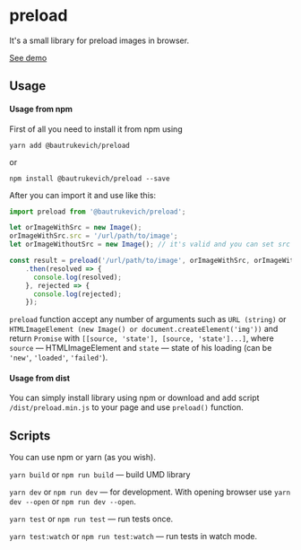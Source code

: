 # preload

It's a small library for preload images in browser.

[See demo](https://bautrukevich.github.io/preload/)

## Usage

#### Usage from npm

First of all you need to install it from npm using

```yarn add @bautrukevich/preload``` 

or 

```npm install @bautrukevich/preload --save```

After you can import it and use like this:

```js
import preload from '@bautrukevich/preload';

let orImageWithSrc = new Image();
orImageWithSrc.src = '/url/path/to/image';
let orImageWithoutSrc = new Image(); // it's valid and you can set src later

const result = preload('/url/path/to/image', orImageWithSrc, orImageWithoutSrc)
    .then(resolved => {
      console.log(resolved);
    }, rejected => {
      console.log(rejected);
    });
```

```preload``` function accept any number of arguments such as ```URL (string)``` or ```HTMLImageElement (new Image() or document.createElement('img'))``` and return ```Promise``` with ```[[source, 'state'], [source, 'state']...]```, where ```source``` — HTMLImageElement and ```state``` — state of his loading (can be ```'new'```, ```'loaded'```, ```'failed'```).

#### Usage from dist

You can simply install library using npm or download and add script ```/dist/preload.min.js``` to your page and use ```preload()``` function.

## Scripts

You can use npm or yarn (as you wish).

```yarn build``` or ```npm run build``` — build UMD library

```yarn dev``` or ```npm run dev``` — for development. With opening browser use ```yarn dev --open``` or ```npm run dev --open```.

```yarn test``` or ```npm run test``` — run tests once.

```yarn test:watch``` or ```npm run test:watch``` — run tests in watch mode.
